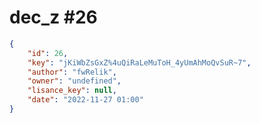 
# dec_z #26
                
```JSON
{
    "id": 26,
    "key": "jKiWbZsGxZ%4uQiRaLeMuToH_4yUmAhMoQvSuR~7",
    "author": "fwRelik",
    "owner": "undefined",
    "lisance_key": null,
    "date": "2022-11-27 01:00"
}
```
    